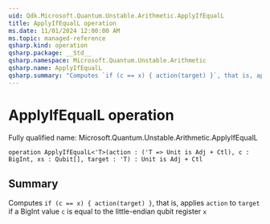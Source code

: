 ```yaml
---
uid: Qdk.Microsoft.Quantum.Unstable.Arithmetic.ApplyIfEqualL
title: ApplyIfEqualL operation
ms.date: 11/01/2024 12:00:00 AM
ms.topic: managed-reference
qsharp.kind: operation
qsharp.package: __Std__
qsharp.namespace: Microsoft.Quantum.Unstable.Arithmetic
qsharp.name: ApplyIfEqualL
qsharp.summary: "Computes `if (c == x) { action(target) }`, that is, applies `action` to `target` if a BigInt value `c` is equal to the little-endian qubit register `x`"
---
```


# ApplyIfEqualL operation

Fully qualified name: Microsoft.Quantum.Unstable.Arithmetic.ApplyIfEqualL

```qsharp
operation ApplyIfEqualL<'T>(action : ('T => Unit is Adj + Ctl), c : BigInt, xs : Qubit[], target : 'T) : Unit is Adj + Ctl
```

## Summary
Computes `if (c == x) { action(target) }`, that is, applies `action` to `target`
if a BigInt value `c` is equal to the little-endian qubit register `x`
